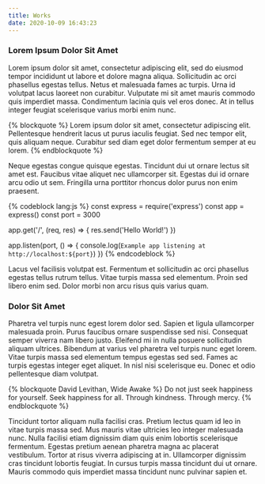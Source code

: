 ```yaml
---
title: Works
date: 2020-10-09 16:43:23
---
```


### Lorem Ipsum Dolor Sit Amet
Lorem ipsum dolor sit amet, consectetur adipiscing elit, sed do eiusmod tempor incididunt ut labore et dolore magna aliqua. Sollicitudin ac orci phasellus egestas tellus. Netus et malesuada fames ac turpis. Urna id volutpat lacus laoreet non curabitur. Vulputate mi sit amet mauris commodo quis imperdiet massa. Condimentum lacinia quis vel eros donec. At in tellus integer feugiat scelerisque varius morbi enim nunc.

{% blockquote %}
Lorem ipsum dolor sit amet, consectetur adipiscing elit. Pellentesque hendrerit lacus ut purus iaculis feugiat. Sed nec tempor elit, quis aliquam neque. Curabitur sed diam eget dolor fermentum semper at eu lorem.
{% endblockquote %}

Neque egestas congue quisque egestas. Tincidunt dui ut ornare lectus sit amet est. Faucibus vitae aliquet nec ullamcorper sit. Egestas dui id ornare arcu odio ut sem. Fringilla urna porttitor rhoncus dolor purus non enim praesent.

{% codeblock lang:js %}
const express = require('express')
const app = express()
const port = 3000

app.get('/', (req, res) => {
  res.send('Hello World!')
})

app.listen(port, () => {
  console.log(`Example app listening at http://localhost:${port}`)
})
{% endcodeblock %}

Lacus vel facilisis volutpat est. Fermentum et sollicitudin ac orci phasellus egestas tellus rutrum tellus. Vitae turpis massa sed elementum. Proin sed libero enim sed. Dolor morbi non arcu risus quis varius quam.

### Dolor Sit Amet
Pharetra vel turpis nunc egest lorem dolor sed. Sapien et ligula ullamcorper malesuada proin. Purus faucibus ornare suspendisse sed nisi. Consequat semper viverra nam libero justo. Eleifend mi in nulla posuere sollicitudin aliquam ultrices. Bibendum at varius vel pharetra vel turpis nunc eget lorem. Vitae turpis massa sed elementum tempus egestas sed sed. Fames ac turpis egestas integer eget aliquet. In nisl nisi scelerisque eu. Donec et odio pellentesque diam volutpat.

{% blockquote David Levithan, Wide Awake %}
Do not just seek happiness for yourself. Seek happiness for all. Through kindness. Through mercy.
{% endblockquote %}

Tincidunt tortor aliquam nulla facilisi cras. Pretium lectus quam id leo in vitae turpis massa sed. Mus mauris vitae ultricies leo integer malesuada nunc. Nulla facilisi etiam dignissim diam quis enim lobortis scelerisque fermentum. Egestas pretium aenean pharetra magna ac placerat vestibulum. Tortor at risus viverra adipiscing at in. Ullamcorper dignissim cras tincidunt lobortis feugiat. In cursus turpis massa tincidunt dui ut ornare. Mauris commodo quis imperdiet massa tincidunt nunc pulvinar sapien et.

